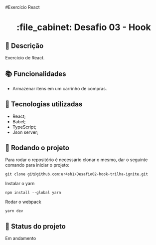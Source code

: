 #Exercício React
<h1 align="center">:file_cabinet: Desafio 03 - Hook</h1>

## :memo: Descrição
Exercício de React.

## :books: Funcionalidades
* Armazenar itens em um carrinho de compras.

## :wrench: Tecnologias utilizadas
* React;
* Babel;
* TypeScript;
* Json server;

## :rocket: Rodando o projeto
Para rodar o repositório é necessário clonar o mesmo, dar o seguinte comando para iniciar o projeto:
```
git clone git@github.com:ur4sh1/Desafio02-hook-trilha-ignite.git
```
Instalar o yarn
```
npm install --global yarn
```
Rodar o webpack
```
yarn dev
```

## :dart: Status do projeto
Em andamento